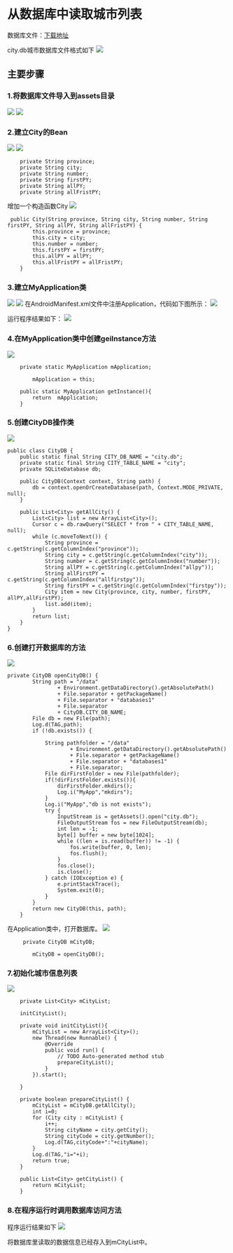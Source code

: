 # 从数据库中读取城市列表


数据库文件：[下载地址](http://mobile100.zhangqx.com/assets/docs/projects/weather09_res.zip)

city.db城市数据库文件格式如下
![](imags/09/image001.png)


## 主要步骤


### 1.将数据库文件导入到assets目录

![](imags/09/9-1.png)
![](imags/09/9-2.png)
### 2.建立City的Bean
![](imags/09/9-3.png)
![](imags/09/9-4.png)
```
    private String province;
    private String city;
    private String number;
    private String firstPY;
    private String allPY;
    private String allFristPY;
```
增加一个构造函数City
![](imags/09/9-10.png)
```
 public City(String province, String city, String number, String firstPY, String allPY, String allFristPY) {
        this.province = province;
        this.city = city;
        this.number = number;
        this.firstPY = firstPY;
        this.allPY = allPY;
        this.allFristPY = allFristPY;
    }
```

### 3.建立MyApplication类
![](imags/09/9-5.png)
![](imags/09/9-7.png)
在AndroidManifest.xml文件中注册Application，代码如下图所示：
![](imags/09/9-6.png)

运行程序结果如下：
![](imags/09/9-8.png)
### 4.在MyApplication类中创建geiInstance方法
![](imags/09/9-9.png)

```
    private static MyApplication mApplication;
```
```
        mApplication = this;
```
```
    public static MyApplication getInstance(){
        return  mApplication;
    }
```

### 5.创建CityDB操作类

![](imags/09/9-11.png)
```
public class CityDB {
    public static final String CITY_DB_NAME = "city.db";
    private static final String CITY_TABLE_NAME = "city";
    private SQLiteDatabase db;

    public CityDB(Context context, String path) {
        db = context.openOrCreateDatabase(path, Context.MODE_PRIVATE, null);
    }

    public List<City> getAllCity() {
        List<City> list = new ArrayList<City>();
        Cursor c = db.rawQuery("SELECT * from " + CITY_TABLE_NAME, null);
        while (c.moveToNext()) {
            String province = c.getString(c.getColumnIndex("province"));
            String city = c.getString(c.getColumnIndex("city"));
            String number = c.getString(c.getColumnIndex("number"));
            String allPY = c.getString(c.getColumnIndex("allpy"));
            String allFirstPY = c.getString(c.getColumnIndex("allfirstpy"));
            String firstPY = c.getString(c.getColumnIndex("firstpy"));
            City item = new City(province, city, number, firstPY, allPY,allFirstPY);
            list.add(item);
        }
        return list;
    }
}
```
### 6.创建打开数据库的方法

![](imags/09/9-12.png)
```
private CityDB openCityDB() {
        String path = "/data"
                + Environment.getDataDirectory().getAbsolutePath()
                + File.separator + getPackageName()
                + File.separator + "databases1"
                + File.separator
                + CityDB.CITY_DB_NAME;
        File db = new File(path);
        Log.d(TAG,path);
        if (!db.exists()) {

            String pathfolder = "/data"
                    + Environment.getDataDirectory().getAbsolutePath()
                    + File.separator + getPackageName()
                    + File.separator + "databases1"
                    + File.separator;
            File dirFirstFolder = new File(pathfolder);
            if(!dirFirstFolder.exists()){
                dirFirstFolder.mkdirs();
                Log.i("MyApp","mkdirs");
            }
            Log.i("MyApp","db is not exists");
            try {
                InputStream is = getAssets().open("city.db");
                FileOutputStream fos = new FileOutputStream(db);
                int len = -1;
                byte[] buffer = new byte[1024];
                while ((len = is.read(buffer)) != -1) {
                    fos.write(buffer, 0, len);
                    fos.flush();
                }
                fos.close();
                is.close();
            } catch (IOException e) {
                e.printStackTrace();
                System.exit(0);
            }
        }
        return new CityDB(this, path);
    }
```

在Application类中，打开数据库。
![](imags/09/9-13.png)

```
     private CityDB mCityDB;
```
```
        mCityDB = openCityDB();
```

### 7.初始化城市信息列表
![](imags/09/9-16.png)
```
    private List<City> mCityList;
```
```
    initCityList();
```
```
    private void initCityList(){
        mCityList = new ArrayList<City>();
        new Thread(new Runnable() {
            @Override
            public void run() {
                // TODO Auto-generated method stub
                prepareCityList();
            }
        }).start();

    }
```
```
    private boolean prepareCityList() {
        mCityList = mCityDB.getAllCity();
        int i=0;
        for (City city : mCityList) {
            i++;
            String cityName = city.getCity();
            String cityCode = city.getNumber();
            Log.d(TAG,cityCode+":"+cityName);
        }
        Log.d(TAG,"i="+i);
        return true;
    }
```
```
    public List<City> getCityList() {
        return mCityList;
    }
```

### 8.在程序运行时调用数据库访问方法

程序运行结果如下
![](imags/09/9-15.png)

将数据库里读取的数据信息已经存入到mCityList中。




